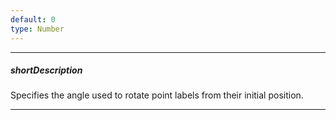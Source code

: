 ```yaml
---
default: 0
type: Number
---
```

---
##### shortDescription
Specifies the angle used to rotate point labels from their initial position.

---
